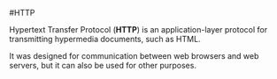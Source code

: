 #HTTP

Hypertext Transfer Protocol (**HTTP**) is an application-layer protocol for transmitting hypermedia documents, such as HTML.

It was designed for communication between web browsers and web servers, but it can also be used for other purposes.